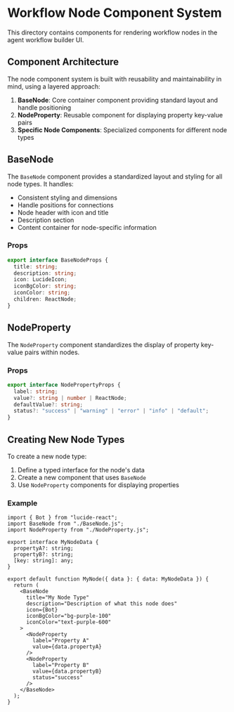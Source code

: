 # Workflow Node Component System

This directory contains components for rendering workflow nodes in the agent workflow builder UI.

## Component Architecture

The node component system is built with reusability and maintainability in mind, using a layered approach:

1. **BaseNode**: Core container component providing standard layout and handle positioning
2. **NodeProperty**: Reusable component for displaying property key-value pairs
3. **Specific Node Components**: Specialized components for different node types

## BaseNode

The `BaseNode` component provides a standardized layout and styling for all node types. It handles:

- Consistent styling and dimensions
- Handle positions for connections
- Node header with icon and title
- Description section
- Content container for node-specific information

### Props

```typescript
export interface BaseNodeProps {
  title: string;
  description: string;
  icon: LucideIcon;
  iconBgColor: string;
  iconColor: string;
  children: ReactNode;
}
```

## NodeProperty

The `NodeProperty` component standardizes the display of property key-value pairs within nodes.

### Props

```typescript
export interface NodePropertyProps {
  label: string;
  value?: string | number | ReactNode;
  defaultValue?: string;
  status?: "success" | "warning" | "error" | "info" | "default";
}
```

## Creating New Node Types

To create a new node type:

1. Define a typed interface for the node's data
2. Create a new component that uses `BaseNode`
3. Use `NodeProperty` components for displaying properties

### Example

```tsx
import { Bot } from "lucide-react";
import BaseNode from "./BaseNode.js";
import NodeProperty from "./NodeProperty.js";

export interface MyNodeData {
  propertyA?: string;
  propertyB?: string;
  [key: string]: any;
}

export default function MyNode({ data }: { data: MyNodeData }) {
  return (
    <BaseNode
      title="My Node Type"
      description="Description of what this node does"
      icon={Bot}
      iconBgColor="bg-purple-100"
      iconColor="text-purple-600"
    >
      <NodeProperty 
        label="Property A" 
        value={data.propertyA} 
      />
      <NodeProperty 
        label="Property B" 
        value={data.propertyB} 
        status="success" 
      />
    </BaseNode>
  );
}
``` 
